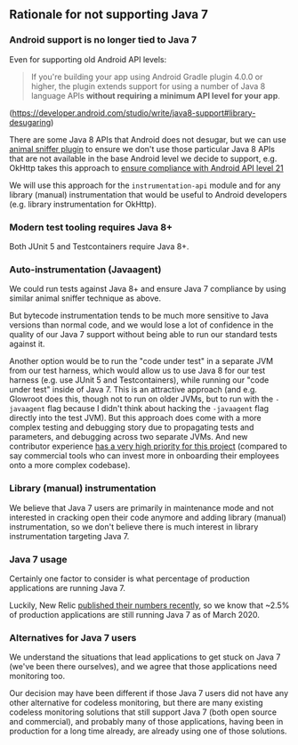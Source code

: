 ## Rationale for not supporting Java 7

### Android support is no longer tied to Java 7

Even for supporting old Android API levels:

> If you're building your app using Android Gradle plugin 4.0.0 or higher, the plugin extends
> support for using a number of Java 8 language APIs <b>without requiring a minimum API level for
> your app</b>.

(https://developer.android.com/studio/write/java8-support#library-desugaring)

There are some Java 8 APIs that Android does not desugar, but we can use
[animal sniffer plugin](https://github.com/xvik/gradle-animalsniffer-plugin) to ensure we don't use
those particular Java 8 APIs that are not available in the base Android level we decide to support,
e.g. OkHttp takes this approach to
[ensure compliance with Android API level 21](https://github.com/square/okhttp/blob/96a2118dd447ebc28a64d9b11a431ca642edc441/build.gradle#L144-L153)

We will use this approach for the `instrumentation-api` module and for any library (manual)
instrumentation that would be useful to Android developers
(e.g. library instrumentation for OkHttp).

### Modern test tooling requires Java 8+

Both JUnit 5 and Testcontainers require Java 8+.

### Auto-instrumentation (Javaagent)

We could run tests against Java 8+ and ensure Java 7 compliance by using similar animal sniffer
technique as above.

But bytecode instrumentation tends to be much more sensitive to Java versions than normal code, and
we would lose a lot of confidence in the quality of our Java 7 support without being able to run our
standard tests against it.

Another option would be to run the "code under test" in a separate JVM from our test harness, which
would allow us to use Java 8 for our test harness (e.g. use JUnit 5 and Testcontainers), while
running our "code under test" inside of Java 7. This is an attractive approach (and e.g. Glowroot
does this, though not to run on older JVMs, but to run with the `-javaagent` flag because I didn't
think about hacking the `-javaagent` flag directly into the test JVM). But this approach does come
with a more complex testing and debugging story due to propagating tests and parameters, and
debugging across two separate JVMs. And new contributor experience
[has a very high priority for this project](https://github.com/open-telemetry/opentelemetry-java-instrumentation/blob/master/docs/ga-requirements.md#p2)
(compared to say commercial tools who can invest more in onboarding their employees onto a more
complex codebase).

### Library (manual) instrumentation

We believe that Java 7 users are primarily in maintenance mode and not interested in cracking open
their code anymore and adding library (manual) instrumentation, so we don't believe there is much
interest in library instrumentation targeting Java 7.

### Java 7 usage

Certainly one factor to consider is what percentage of production applications are running Java 7.

Luckily, New Relic
[published their numbers recently](https://blog.newrelic.com/technology/state-of-java),
so we know that ~2.5% of production applications are still running Java 7 as of March 2020.

### Alternatives for Java 7 users

We understand the situations that lead applications to get stuck on Java 7 (we've been there
ourselves), and we agree that those applications need monitoring too.

Our decision may have been different if those Java 7 users did not have any other alternative
for codeless monitoring, but there are many existing codeless monitoring solutions that still
support Java 7 (both open source and commercial), and probably many of those applications, having
been in production for a long time already, are already using one of those solutions.
